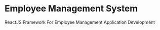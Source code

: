 <h1>Employee Management System</h1>
<p>ReactJS Framework For Employee Management Application Development</p>
